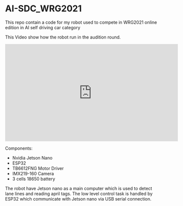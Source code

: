 # AI-SDC_WRG2021
This repo contain a code for my robot used to compete in WRG2021 online edition in AI self driving car category

This Video show how the robot run in the audition round.
<iframe width="560" height="315" src="https://www.youtube.com/embed/pF2o6g37ECA?start=44" title="YouTube video player" frameborder="0" allow="accelerometer; autoplay; clipboard-write; encrypted-media; gyroscope; picture-in-picture" allowfullscreen></iframe>

Components:
- Nvidia Jetson Nano
- ESP32
- TB6612FNG Motor Driver
- IMX219-160 Camera
- 3 cells 18650 battery

The robot have Jetson nano as a main computer which is used to detect lane lines and reading april tags. The low level control task is handled by ESP32 which communicate with Jetson nano via USB serial connection.
